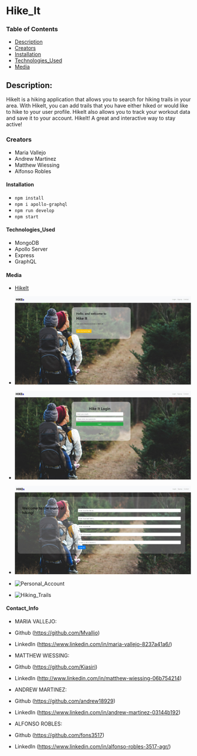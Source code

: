# Hike_It

### Table of Contents

- [Description](#description)
- [Creators](#creators)
- [Installation](#installation)
- [Technologies_Used](#technologies_used)
- [Media](#media)

## Description:

HikeIt is a hiking application that allows you to search for hiking trails in your area. With HikeIt, you can add trails that you have either hiked or would like to hike to your user profile. HikeIt also allows you to track your workout data and save it to your account. HikeIt! A great and interactive way to stay active!

### Creators

- Maria Vallejo
- Andrew Martinez
- Matthew Wiessing
- Alfonso Robles

#### Installation

- `npm install`
- `npm i apollo-graphql`
- `npm run develop`
- `npm start`

#### Technologies_Used

- MongoDB
- Apollo Server
- Express
- GraphQL

#### Media

- [HikeIt](https://hikeit2022.herokuapp.com/)

- ![Homepage](./client/public/assets/images/HomePage.jpg)
- ![Login](./client/public/assets/images/Login.jpg)
- ![Sign-up](./client/public/assets/images/SignUp.jpg)
- ![Personal_Account]()
- ![Hiking_Trails]()

#### Contact_Info

- MARIA VALLEJO:
- Github (https://github.com/Mvalljo)
- LinkedIn (https://www.linkedin.com/in/maria-vallejo-8237a41a6/)

- MATTHEW WIESSING:
- Github (https://github.com/Kiasiri)
- LinkedIn (http://www.linkedin.com/in/matthew-wiessing-06b754214)

- ANDREW MARTINEZ:
- Github (https://github.com/andrew18929)
- LinkedIn (https://www.linkedin.com/in/andrew-martinez-03144b192)

- ALFONSO ROBLES:
- Github (https://github.com/fons3517)
- LinkedIn (https://www.linkedin.com/in/alfonso-robles-3517-agr/)
